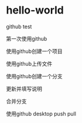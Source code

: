 # hello-world

github test

第一次使用github

使用github创建一个项目

使用github上传文件

使用github创建一个分支

更新并填写说明

合并分支

使用github desktop  push pull
